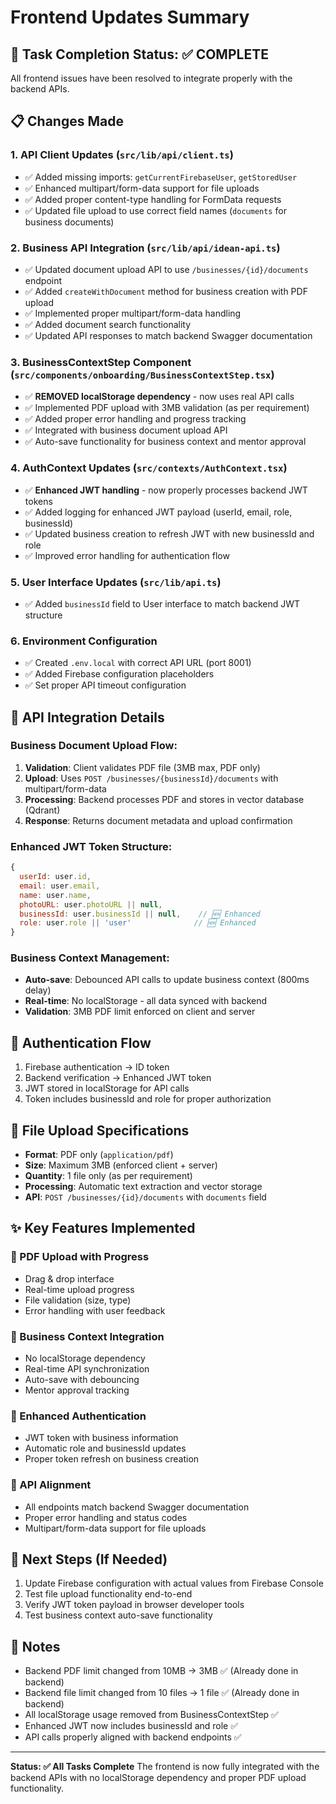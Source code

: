 # Frontend Updates Summary

## 🎯 Task Completion Status: ✅ COMPLETE

All frontend issues have been resolved to integrate properly with the backend APIs.

## 📋 Changes Made

### 1. API Client Updates (`src/lib/api/client.ts`)
- ✅ Added missing imports: `getCurrentFirebaseUser`, `getStoredUser`
- ✅ Enhanced multipart/form-data support for file uploads
- ✅ Added proper content-type handling for FormData requests
- ✅ Updated file upload to use correct field names (`documents` for business documents)

### 2. Business API Integration (`src/lib/api/idean-api.ts`)
- ✅ Updated document upload API to use `/businesses/{id}/documents` endpoint
- ✅ Added `createWithDocument` method for business creation with PDF upload
- ✅ Implemented proper multipart/form-data handling
- ✅ Added document search functionality
- ✅ Updated API responses to match backend Swagger documentation

### 3. BusinessContextStep Component (`src/components/onboarding/BusinessContextStep.tsx`)
- ✅ **REMOVED localStorage dependency** - now uses real API calls
- ✅ Implemented PDF upload with 3MB validation (as per requirement)
- ✅ Added proper error handling and progress tracking
- ✅ Integrated with business document upload API
- ✅ Auto-save functionality for business context and mentor approval

### 4. AuthContext Updates (`src/contexts/AuthContext.tsx`)
- ✅ **Enhanced JWT handling** - now properly processes backend JWT tokens
- ✅ Added logging for enhanced JWT payload (userId, email, role, businessId)
- ✅ Updated business creation to refresh JWT with new businessId and role
- ✅ Improved error handling for authentication flow

### 5. User Interface Updates (`src/lib/api.ts`)
- ✅ Added `businessId` field to User interface to match backend JWT structure

### 6. Environment Configuration
- ✅ Created `.env.local` with correct API URL (port 8001)
- ✅ Added Firebase configuration placeholders
- ✅ Set proper API timeout configuration

## 🔄 API Integration Details

### Business Document Upload Flow:
1. **Validation**: Client validates PDF file (3MB max, PDF only)
2. **Upload**: Uses `POST /businesses/{businessId}/documents` with multipart/form-data
3. **Processing**: Backend processes PDF and stores in vector database (Qdrant)
4. **Response**: Returns document metadata and upload confirmation

### Enhanced JWT Token Structure:
```javascript
{
  userId: user.id,
  email: user.email,
  name: user.name,
  photoURL: user.photoURL || null,
  businessId: user.businessId || null,    // 🆕 Enhanced
  role: user.role || 'user'              // 🆕 Enhanced
}
```

### Business Context Management:
- **Auto-save**: Debounced API calls to update business context (800ms delay)
- **Real-time**: No localStorage - all data synced with backend
- **Validation**: 3MB PDF limit enforced on client and server

## 🔐 Authentication Flow
1. Firebase authentication → ID token
2. Backend verification → Enhanced JWT token
3. JWT stored in localStorage for API calls
4. Token includes businessId and role for proper authorization

## 📁 File Upload Specifications
- **Format**: PDF only (`application/pdf`)
- **Size**: Maximum 3MB (enforced client + server)
- **Quantity**: 1 file only (as per requirement)
- **Processing**: Automatic text extraction and vector storage
- **API**: `POST /businesses/{id}/documents` with `documents` field

## ✨ Key Features Implemented

### 🔹 PDF Upload with Progress
- Drag & drop interface
- Real-time upload progress
- File validation (size, type)
- Error handling with user feedback

### 🔹 Business Context Integration  
- No localStorage dependency
- Real-time API synchronization
- Auto-save with debouncing
- Mentor approval tracking

### 🔹 Enhanced Authentication
- JWT token with business information
- Automatic role and businessId updates
- Proper token refresh on business creation

### 🔹 API Alignment
- All endpoints match backend Swagger documentation
- Proper error handling and status codes
- Multipart/form-data support for file uploads

## 🚀 Next Steps (If Needed)
1. Update Firebase configuration with actual values from Firebase Console
2. Test file upload functionality end-to-end
3. Verify JWT token payload in browser developer tools
4. Test business context auto-save functionality

## 📝 Notes
- Backend PDF limit changed from 10MB → 3MB ✅ (Already done in backend)
- Backend file limit changed from 10 files → 1 file ✅ (Already done in backend)
- All localStorage usage removed from BusinessContextStep ✅
- Enhanced JWT now includes businessId and role ✅
- API calls properly aligned with backend endpoints ✅

---
**Status: ✅ All Tasks Complete**
The frontend is now fully integrated with the backend APIs with no localStorage dependency and proper PDF upload functionality.